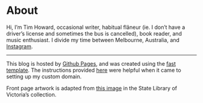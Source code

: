 # About

Hi, I’m Tim Howard, occasional writer, habitual flâneur (ie. I don’t have a driver’s license and sometimes the bus is cancelled), book reader, and music enthusiast. I divide my time between Melbourne, Australia,  and [Instagram](https://www.instagram.com/tmhwrd/). 

___

This blog is hosted by [Github Pages](https://pages.github.com/), and was created using  the [fast template](https://www.fast.ai/2020/01/16/fast_template/). The instructions provided [here](https://dev.to/brunodrugowick/github-pages-and-google-domains-together-5ded) were helpful when it came to setting up my custom domain.

Front page artwork is adapted from [this image](https://www.slv.vic.gov.au/search-discover/explore-our-digital-image-pool/view_image?record_key=IE7114875) in the State Library of Victoria’s collection.
